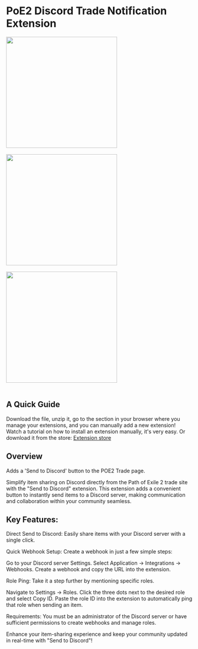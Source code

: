 ﻿# PoE2 Discord Trade Notification Extension
 
<img src="https://github.com/LorenzoDv/poe2-trade-discord-notification/blob/main/img/1.png" width = "300"> <br/><br/>
<img src="https://github.com/LorenzoDv/poe2-trade-discord-notification/blob/main/img/4.png" width = "300"> <br/><br/>
<img src="https://github.com/LorenzoDv/poe2-trade-discord-notification/blob/main/img/5.PNG" width = "300"> <br/><br/>

## A Quick Guide

Download the file, unzip it, go to the section in your browser where you manage your extensions, and you can manually add a new extension! Watch a tutorial on how to install an extension manually, it's very easy.
Or download it from the store: <a href="https://chromewebstore.google.com/detail/poe2-trade-notification-d/nhoepgdimjnhkmcboffifdgofjaliill?hl=en&utm_source=ext_sidebar">Extension store</a>

## Overview
Adds a 'Send to Discord' button to the POE2 Trade page.

Simplify item sharing on Discord directly from the Path of Exile 2 trade site with the "Send to Discord" extension. This extension adds a convenient button to instantly send items to a Discord server, making communication and collaboration within your community seamless.

## Key Features:
Direct Send to Discord: Easily share items with your Discord server with a single click.

Quick Webhook Setup: Create a webhook in just a few simple steps:

Go to your Discord server Settings.
Select Application -> Integrations -> Webhooks.
Create a webhook and copy the URL into the extension.

Role Ping: Take it a step further by mentioning specific roles.

Navigate to Settings -> Roles.
Click the three dots next to the desired role and select Copy ID.
Paste the role ID into the extension to automatically ping that role when sending an item.

Requirements:
You must be an administrator of the Discord server or have sufficient permissions to create webhooks and manage roles.

Enhance your item-sharing experience and keep your community updated in real-time with "Send to Discord"!
